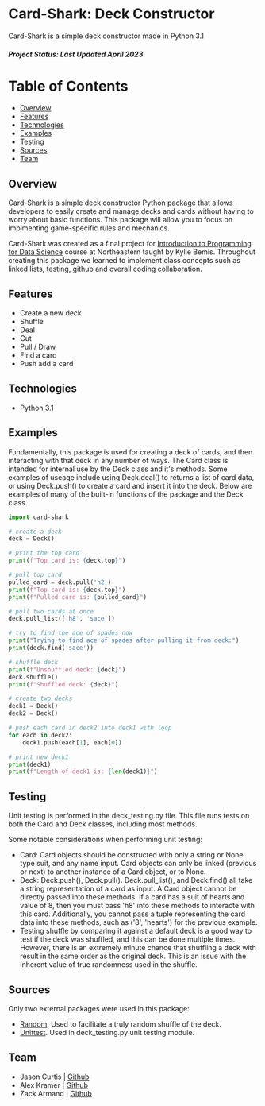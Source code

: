 # Card-Shark: Deck Constructor
Card-Shark is a simple deck constructor made in Python 3.1
##### Project Status: Last Updated April 2023
# Table of Contents
- [Overview](#overview)
- [Features](#features)
- [Technologies](#technologies)
- [Examples](#examples)
- [Testing](#testing)
- [Sources](#sources)
- [Team](#team)

## Overview
Card-Shark is a simple deck constructor Python package that allows developers to easily create and manage decks and cards without having to worry about basic functions. This package will allow you to focus on implmenting game-specific rules and mechanics.

Card-Shark was created as a final project for [Introduction to Programming for Data Science](https://kuwisdelu.github.io/ds5010-spring23.html) course at Northeastern taught by Kylie Bemis. Throughout creating this package we learned to implement class concepts such as linked lists, testing, github and overall coding collaboration. 


## Features
- Create a new deck
- Shuffle
- Deal
- Cut
- Pull / Draw
- Find a card
- Push add a card

## Technologies
- Python 3.1

## Examples
Fundamentally, this package is used for creating a deck of cards, and then interacting with that deck in any number of ways. The Card class is intended for internal use by the Deck class and it's methods. Some examples of useage include using Deck.deal() to returns a list of card data, or using Deck.push() to  create a card and insert it into the deck. Below are examples of many of the built-in functions of the package and the Deck class.

```python
import card-shark

# create a deck
deck = Deck()

# print the top card
print(f"Top card is: {deck.top}")

# pull top card
pulled_card = deck.pull('h2')
print(f"Top card is: {deck.top}")
print(f"Pulled card is: {pulled_card}")

# pull two cards at once
deck.pull_list(['h8', 'sace'])

# try to find the ace of spades now
print("Trying to find ace of spades after pulling it from deck:")
print(deck.find('sace'))

# shuffle deck
print(f"Unshuffled deck: {deck}")
deck.shuffle()
print(f"Shuffled deck: {deck}")

# create two decks
deck1 = Deck()
deck2 = Deck()

# push each card in deck2 into deck1 with loop
for each in deck2:
    deck1.push(each[1], each[0])

# print new deck1
print(deck1)
print(f"Length of deck1 is: {len(deck1)}")
```


## Testing
Unit testing is performed in the deck_testing.py file. This file runs tests on both the Card and Deck classes, including most methods. 

Some notable considerations when performing unit testing:
- Card: Card objects should be constructed with only a string or None type suit, and any name input. Card objects can only be linked (previous or next) to another instance of a Card object, or to None. 
- Deck: Deck.push(), Deck.pull(). Deck.pull_list(), and Deck.find() all take a string representation of a card as input. A Card object cannot be directly passed into these methods. If a card has a suit of hearts and value of 8, then you must pass 'h8' into these methods to interacte with this card. Additionally, you cannot pass a tuple representing the card data into these methods, such as ('8', 'hearts') for the previous example. 
- Testing shuffle by comparing it against a default deck is a good way to test if the deck was shuffled, and this can be done multiple times. However, there is an extremely minute chance that shuffling a deck with result in the same order as the original deck. This is an issue with the inherent value of true randomness used in the shuffle. 

## Sources
Only two external packages were used in this package: 
- [Random][rand]. Used to facilitate a truly random shuffle of the deck.
- [Unittest][unit]. Used in deck_testing.py unit testing module.


[rand]: https://github.com/python/cpython/blob/3.11/Lib/random.py
[unit]: https://docs.python.org/3/library/unittest.html#module-unittest

## Team
- Jason Curtis | [Github](https://github.com/curtisjj42)
- Alex Kramer | [Github](https://github.com/Alex-Kramer0)
- Zack Armand | [Github](https://github.com/ZacharyArmandNEU)
